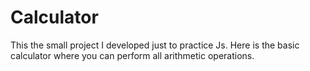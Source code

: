 # Calculator
This the small project I developed just to practice Js. Here is the basic calculator where you can perform all arithmetic operations.
